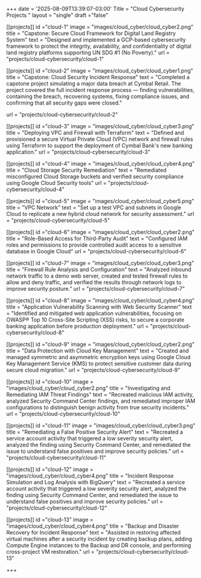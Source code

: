 +++
date = '2025-08-09T13:39:07-03:00'
Title = "Cloud Cybersecurity Projects "
layout = "single"
draft ="false" 

[[projects]]
id ="cloud-1"
image = "images/cloud_cyber/cloud_cyber2.png"
title = "Capstone: Secure Cloud Framework for Digital Land Registry System"
text = "Designed and implemented a GCP-based cybersecurity framework to protect the integrity, availability, and confidentiality of digital land registry platforms supporting UN SDG #1 (No Poverty)."
url = "projects/cloud-cybersecurity/cloud-1"

[[projects]]
id ="cloud-2"
image = "images/cloud_cyber/cloud_cyber1.png"
title = "Capstone: Cloud Security Incident Response"
text = "Completed a capstone project simulating a major data breach at Cymbal Retail. The project covered the full incident response process — finding vulnerabilities, containing the breach, recovering systems, fixing compliance issues, and confirming that all security gaps were closed."

url = "projects/cloud-cybersecurity/cloud-2"

[[projects]]
id ="cloud-3"
image = "images/cloud_cyber/cloud_cyber3.png"
title = "Deploying VPC and Firewall with Terraform"
text = "Defined and provisioned a secure Virtual Private Cloud (VPC) network and firewall rules using Terraform to support the deployment of Cymbal Bank's new banking application."
url = "projects/cloud-cybersecurity/cloud-3"

[[projects]]
id ="cloud-4"
image = "images/cloud_cyber/cloud_cyber4.png"
title = "Cloud Storage Security Remediation"
text = "Remediated misconfigured Cloud Storage buckets and verified security compliance using Google Cloud Security tools"
url = "projects/cloud-cybersecurity/cloud-4"

[[projects]]
id ="cloud-5"
image = "images/cloud_cyber/cloud_cyber5.png"
title = "VPC Network"
text = "Set up a test VPC and subnets in Google Cloud to replicate a new hybrid cloud network for security assessment."
url = "projects/cloud-cybersecurity/cloud-5"

[[projects]]
id ="cloud-6"
image = "images/cloud_cyber/cloud_cyber2.png"
title = "Role-Based Access for Third-Party Audit"
text = "Configured IAM roles and permissions to provide controlled audit access to a sensitive database in Google Cloud"
url = "projects/cloud-cybersecurity/cloud-6"


[[projects]]
id ="cloud-7"
image = "images/cloud_cyber/cloud_cyber3.png"
title = "Firewall Rule Analysis and Configuration"
text = "Analyzed inbound network traffic to a demo web server, created and tested firewall rules to allow and deny traffic, and verified the results through network logs to improve security posture."
url = "projects/cloud-cybersecurity/cloud-7"

[[projects]]
id ="cloud-8"
image = "images/cloud_cyber/cloud_cyber4.png"
title = "Application Vulnerability Scanning with Web Security Scanner"
text = "Identified and mitigated web application vulnerabilities, focusing on OWASP® Top 10 Cross-Site Scripting (XSS) risks, to secure a corporate banking application before production deployment."
url = "projects/cloud-cybersecurity/cloud-8"

[[projects]]
id ="cloud-9"
image = "images/cloud_cyber/cloud_cyber2.png"
title = "Data Protection with Cloud Key Management"
text = "Created and managed symmetric and asymmetric encryption keys using Google Cloud Key Management Service (KMS) to protect sensitive customer data during secure cloud migration."
url = "projects/cloud-cybersecurity/cloud-9"

[[projects]]
id ="cloud-10"
image = "images/cloud_cyber/cloud_cyber2.png"
title = "Investigating and Remediating IAM Threat Findings"
text = "Recreated malicious IAM activity, analyzed Security Command Center findings, and remediated improper IAM configurations to distinguish benign activity from true security incidents."
url = "projects/cloud-cybersecurity/cloud-10"

[[projects]]
id ="cloud-11"
image = "images/cloud_cyber/cloud_cyber3.png"
title = "Remediating a False Positive Security Alert"
text = "Recreated a service account activity that triggered a low severity security alert, analyzed the finding using Security Command Center, and remediated the issue to understand false positives and improve security policies."
url = "projects/cloud-cybersecurity/cloud-11"


[[projects]]
id ="cloud-12"
image = "images/cloud_cyber/cloud_cyber4.png"
title = "Incident Response Simulation and Log Analysis with BigQuery"
text = "Recreated a service account activity that triggered a low severity security alert, analyzed the finding using Security Command Center, and remediated the issue to understand false positives and improve security policies."
url = "projects/cloud-cybersecurity/cloud-12"


[[projects]]
id ="cloud-13"
image = "images/cloud_cyber/cloud_cyber4.png"
title = "Backup and Disaster Recovery for Incident Response"
text = "Assisted in restoring affected virtual machines after a security incident by creating backup plans, adding Compute Engine instances to the Backup and DR console, and performing cross-project VM restoration."
url = "projects/cloud-cybersecurity/cloud-13"


+++